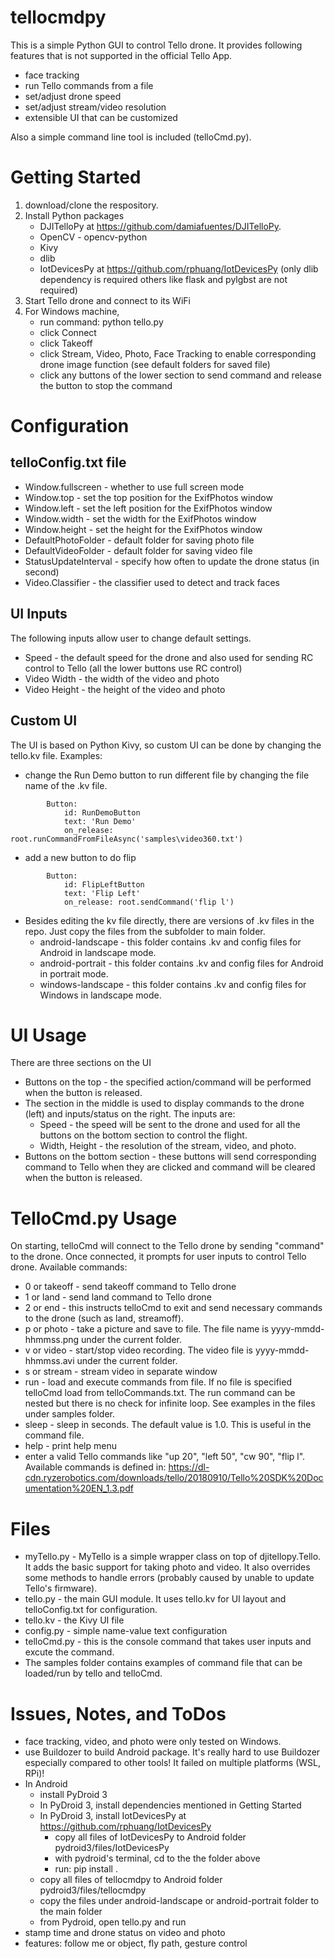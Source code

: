 # tellocmdpy
This is a simple Python GUI to control Tello drone. It provides following features that is not supported in the official Tello App.
* face tracking
* run Tello commands from a file
* set/adjust drone speed
* set/adjust stream/video resolution
* extensible UI that can be customized

Also a simple command line tool is included (telloCmd.py).

# Getting Started
1. download/clone the respository.
2. Install Python packages
    * DJITelloPy at https://github.com/damiafuentes/DJITelloPy.
    * OpenCV - opencv-python
    * Kivy 
    * dlib
    * IotDevicesPy at https://github.com/rphuang/IotDevicesPy (only dlib dependency is required others like flask and pylgbst are not required)
3. Start Tello drone and connect to its WiFi
4. For Windows machine, 
    * run command: python tello.py
    * click Connect
    * click Takeoff
    * click Stream, Video, Photo, Face Tracking to enable corresponding drone image function (see default folders for saved file)
    * click any buttons of the lower section to send command and release the button to stop the command

# Configuration

## telloConfig.txt file
* Window.fullscreen - whether to use full screen mode
* Window.top - set the top position for the ExifPhotos window
* Window.left - set the left position for the ExifPhotos window
* Window.width - set the width for the ExifPhotos window
* Window.height - set the height for the ExifPhotos window
* DefaultPhotoFolder - default folder for saving photo file
* DefaultVideoFolder - default folder for saving video file
* StatusUpdateInterval - specify how often to update the drone status (in second)
* Video.Classifier - the classifier used to detect and track faces

## UI Inputs
The following inputs allow user to change default settings.
* Speed - the default speed for the drone and also used for sending RC control to Tello (all the lower buttons use RC control)
* Video Width - the width of the video and photo
* Video Height - the height of the video and photo

## Custom UI
The UI is based on Python Kivy, so custom UI can be done by changing the tello.kv file. Examples:
* change the Run Demo button to run different file by changing the file name of the .kv file.
```
        Button:
            id: RunDemoButton
            text: 'Run Demo'
            on_release: root.runCommandFromFileAsync('samples\video360.txt')
```

* add a new button to do flip
```
        Button:
            id: FlipLeftButton
            text: 'Flip Left'
            on_release: root.sendCommand('flip l')
```

* Besides editing the kv file directly, there are versions of .kv files in the repo. Just copy the files from the subfolder to main folder.
    * android-landscape - this folder contains .kv and config files for Android in landscape mode.
    * android-portrait - this folder contains .kv and config files for Android in portrait mode.
    * windows-landscape - this folder contains .kv and config files for Windows in landscape mode.

# UI Usage
There are three sections on the UI
* Buttons on the top - the specified action/command will be performed when the button is released.
* The section in the middle is used to display commands to the drone (left) and inputs/status on the right. The inputs are:
    * Speed - the speed will be sent to the drone and used for all the buttons on the bottom section to control the flight.
    * Width, Height - the resolution of the stream, video, and photo.
* Buttons on the bottom section - these buttons will send corresponding command to Tello when they are clicked and command will be cleared when the button is released.

# TelloCmd.py Usage
On starting, telloCmd will connect to the Tello drone by sending "command" to the drone. Once connected, it prompts for user inputs to control Tello drone. Available commands:
* 0 or takeoff - send takeoff command to Tello drone
* 1 or land - send land command to Tello drone
* 2 or end - this instructs telloCmd to exit and send necessary commands to the drone (such as land, streamoff).
* p or photo - take a picture and save to file. The file name is yyyy-mmdd-hhmmss.png under the current folder.
* v or video - start/stop video recording. The video file is yyyy-mmdd-hhmmss.avi under the current folder.
* s or stream - stream video in separate window
* run <file> - load and execute commands from file. If no file is specified telloCmd load from telloCommands.txt. The run command can be nested but there is no check for infinite loop. See examples in the files under samples folder.
* sleep <sec> - sleep in seconds. The default value is 1.0. This is useful in the command file.
* help        - print help menu
* enter a valid Tello commands like "up 20", "left 50", "cw 90", "flip l". Available commands is defined in: https://dl-cdn.ryzerobotics.com/downloads/tello/20180910/Tello%20SDK%20Documentation%20EN_1.3.pdf

# Files
* myTello.py - MyTello is a simple wrapper class on top of djitellopy.Tello. It adds the basic support for taking photo and video. It also overrides some methods to handle errors (probably caused by unable to update Tello's firmware).
* tello.py - the main GUI module. It uses tello.kv for UI layout and telloConfig.txt for configuration.
* tello.kv - the Kivy UI file
* config.py - simple name-value text configuration
* telloCmd.py - this is the console command that takes user inputs and excute the command.
* The samples folder contains examples of command file that can be loaded/run by tello and telloCmd.

# Issues, Notes, and ToDos
* face tracking, video, and photo were only tested on Windows.
* use Buildozer to build Android package. It's really hard to use Buildozer especially compared to other tools! It failed on multiple platforms (WSL, RPi)!
* In Android
    * install PyDroid 3 
    * In PyDroid 3, install dependencies mentioned in Getting Started
    * In PyDroid 3, install IotDevicesPy at https://github.com/rphuang/IotDevicesPy
        * copy all files of IotDevicesPy to Android folder pydroid3/files/IotDevicesPy
        * with pydroid's terminal, cd to the the folder above
        * run: pip install .
    * copy all files of tellocmdpy to Android folder pydroid3/files/tellocmdpy
    * copy the files under android-landscape or android-portrait folder to the main folder
    * from Pydroid, open tello.py and run
* stamp time and drone status on video and photo
* features: follow me or object, fly path, gesture control
